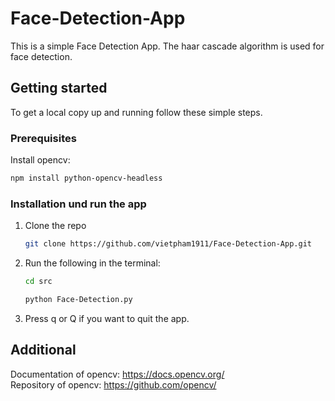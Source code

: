 # Face-Detection-App

This is a simple Face Detection App. The haar cascade algorithm is used for face detection.

## Getting started
To get a local copy up and running follow these simple steps.

### Prerequisites
Install opencv:
  ```sh
  npm install python-opencv-headless
  ```
  
### Installation und run the app
1. Clone the repo
   ```sh
   git clone https://github.com/vietpham1911/Face-Detection-App.git
   ```
2. Run the following in the terminal:
   ```sh
   cd src
   ```
   ```sh
   python Face-Detection.py
   ```
3. Press q or Q if you want to quit the app.

## Additional
Documentation of opencv: https://docs.opencv.org/ <br />
Repository of opencv: https://github.com/opencv/
